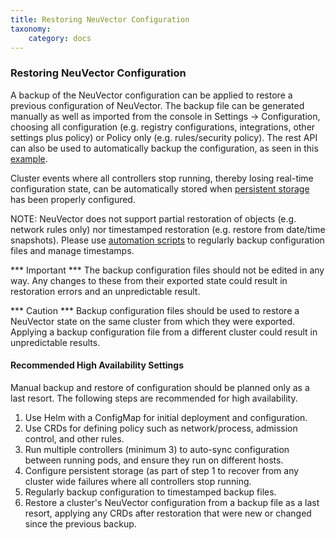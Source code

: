 ```yaml
---
title: Restoring NeuVector Configuration
taxonomy:
    category: docs
---
```



### Restoring NeuVector Configuration 
A backup of the NeuVector configuration can be applied to restore a previous configuration of NeuVector. The backup file can be generated manually as well as imported from the console in Settings -> Configuration, choosing all configuration (e.g. registry configurations, integrations, other settings plus policy) or Policy only (e.g. rules/security policy). The rest API can also be used to automatically backup the configuration, as seen in this [example](/automation/automation#exportimport-configuration-file).

Cluster events where all controllers stop running, thereby losing real-time configuration state, can be automatically stored when [persistent storage](/deploying/production#backups-and-persistent-data) has been properly configured.

NOTE: NeuVector does not support partial restoration of objects (e.g. network rules only) nor timestamped restoration (e.g. restore from date/time snapshots). Please use [automation scripts](/automation/automation#exportimport-configuration-file) to regularly backup configuration files and manage timestamps.

*** Important *** 
The backup configuration files should not be edited in any way. Any changes to these from their exported state could result in restoration errors and an unpredictable result. 

*** Caution ***
Backup configuration files should be used to restore a NeuVector state on the same cluster from which they were exported. Applying a backup configuration file from a different cluster could result in unpredictable results.

#### Recommended High Availability Settings
Manual backup and restore of configuration should be planned only as a last resort. The following steps are recommended for high availability.
1. Use Helm with a ConfigMap for initial deployment and configuration.
2. Use CRDs for defining policy such as network/process, admission control, and other rules.
3. Run multiple controllers (minimum 3) to auto-sync configuration between running pods, and ensure they run on different hosts.
4. Configure persistent storage (as part of step 1 to recover from any cluster wide failures where all controllers stop running.
5. Regularly backup configuration to timestamped backup files.
6. Restore a cluster's NeuVector configuration from a backup file as a last resort, applying any CRDs after restoration that were new or changed since the previous backup.
